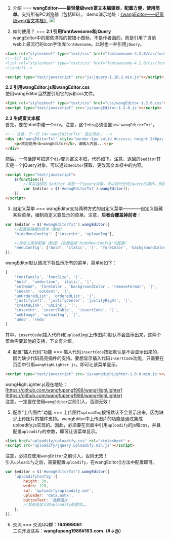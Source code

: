 1. 介绍
===
<b>wangEditor——最轻量级web富文本编辑器，配置方便，使用简单</b>。支持所有PC浏览器（包括IE6）。
demo演示地址：[《wangEditor——轻量级web富文本框》](http://www.cnblogs.com/wangfupeng1988/p/4198428.html#demo)
![](http://images.cnitblog.com/blog/138012/201502/022125432037564.png)

2. 如何使用？
===
<b>2.1 引用fontAwesome和jQuery</b><br/>
wangEditor中的那些漂亮的按钮小图标，不是作者画的，而是引用了当前web上最流行的icon字体库`fontAwesome`。此时也一并引用`jQuery`。
```html
<link rel="stylesheet" type="text/css" href="fontawesome-4.2.0/css/font-awesome.min.css">
<!--[if IE]>
<link rel="stylesheet" type="text/css" href="fontawesome-4.2.0/css/font-awesome-ie7.min.css">
<![endif]-->

<script type="text/javascript" src="js/jquery-1.10.2.min.js"></script>
```

<b>2.2 引用wangEditor.js和wangEditor.css</b><br/>
使用wangEditor当然要引用它的js和css文件。
```html
<link rel="stylesheet" type="text/css" href="css/wangEditor-1.2.0.css">
<script type="text/javascript" src='js/wangEditor-1.2.0.js'></script>
```

<b>2.3 生成富文本框</b><br/>
首先，要在html中建一个`div`。注意，这个`div`必须设置`id='wangEditorTxt'`。
```html
<!-- 注意，下一行 id='wangEditorTxt' 是必须的！ -->
<div id='wangEditorTxt' style='border:1px solid #cccccc; height:240px;'>
    <p>欢迎使用<b>wangEditor</b>，请输入内容...</p>
</div>
```
然后，一句话即可把这个`div`变为富文本框，代码如下。注意，返回的`$editor`其实是一个jQuery对象，可以通过`$editor`获取、更改富文本框中的内容。
```html
<script type="text/javascript">
    $(function(){
    	//其实返回的 $editor 就是一个jquery对象，可以进行任何jquery的操作，例如 $editor.html() ， $editor.text()
    	var $editor = $('#wangEditorTxt').wangEditor();
    });
</script>
```

3. 自定义菜单
===
wangEditor支持两种方式的自定义菜单————自定义隐藏某些菜单，强制自定义要显示的菜单。注意，<b>后者会覆盖掉前者</b>！
```javascript
var $editor = $('#wangEditorTxt').wangEditor({
	//配置要隐藏的菜单（数组）
    'hideMenuConfig': ['insertHr', 'uploadImg'],

    //自定义菜单配置（数组）（会覆盖掉'hideMenuConfig'的配置）
    'menuConfig': ['bold', 'italic', '|', 'foreColor', 'backgroundColor']
});
```
wangEditor默认情况下将显示所有的菜单，菜单id如下：
```javascript
[
	'fontFamily', 'fontSize', '|', 
	'bold', 'underline', 'italic', '|', 
	'setHead', 'foreColor', 'backgroundColor', 'removeFormat', '|', 
	'indent', 'outdent', '|',
	'unOrderedList', 'orderedList', '|', 
	'justifyLeft', 'justifyCenter', 'justifyRight', '|', 
	'createLink', 'unLink', '|', 
	'insertHr', 'insertTable',  'insertCode', '|', 
	'webImage', 'uploadImg', '|',
	'undo', 'redo'
]
```
其中，`insertCode`(插入代码)和`uploadImg`(上传图片)默认不会显示出来，这两个菜单需要其他的支持，下文有介绍。

4. 配置“插入代码”功能
===
插入代码`insertCode`按钮默认是不会显示出来的，因为缺少代码高亮插件的支持。要想显示插入代码`insertCode`功能，只需要在页面中引用`wangHighLighter.js`，即可让该菜单显示。
```html
<script type="text/javascript" src='js/wangHighLighter-1.0.0-min.js'></script>
```
wangHighLighter.js现在地址：[https://github.com/wangfupeng1988/wangHighLighter](https://github.com/wangfupeng1988/wangHighLighter)<br/>
注意，一定要在使用`wangEditor`之前引入，否则无效！

5. 配置“上传图片”功能
===
上传图片`uploadImg`按钮默认不会显示出来，因为缺少上传图片的插件支持。wangEditor中上传图片的功能是通过集成uploadify.js实现的。因此，必须要在页面中引用`uploadify`的js和css，并且配置`uploadify`的参数，即可让该菜单显示。
```html
<link href="uploadify/uploadify.css" rel="stylesheet" >
<script src="uploadify/jquery.uploadify.min.js"></script>
```
注意，必须在使用`wangEditor`之前引入，否则无效！
<br/>
引入`uploadify`之后，需要配置`uploadify`，在wangEditor()方法中配置即可。
```javascript
var $editor = $('#wangEditorTxt').wangEditor({
	'uploadifyConfig':{
		height: 30,
		width: 120,
		swf: 'uploadify/uploadify.swf',
		uploader: 'data.ashx',
		buttonText: '选择图片'
    	//其他自定义的uploadify配置项……
    },
});
```

6. 交流
===
交流QQ群：<b>164999061</b> <br />
二次开发联系：<b>wangfupeng1988#163.com（#->@）</b>